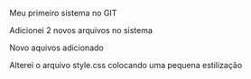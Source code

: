 Meu primeiro sistema no GIT

Adicionei 2 novos arquivos no sistema

Novo aquivos adicionado

Alterei o arquivo style.css colocando uma pequena estilização